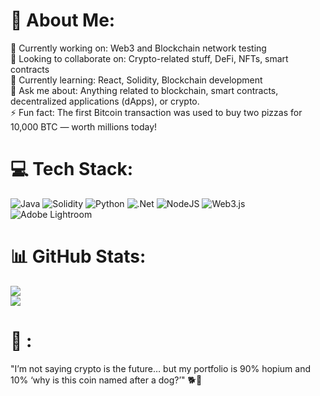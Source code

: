 
# 💫 About Me:
🔭 Currently working on: Web3 and Blockchain network testing<br>👯 Looking to collaborate on: Crypto-related stuff, DeFi, NFTs, smart contracts<br>🌱 Currently learning: React, Solidity, Blockchain development<br>💬 Ask me about: Anything related to blockchain, smart contracts, decentralized applications (dApps), or crypto.<br>⚡ Fun fact: The first Bitcoin transaction was used to buy two pizzas for 10,000 BTC — worth millions today!


# 💻 Tech Stack:
![Java](https://img.shields.io/badge/java-%23ED8B00.svg?style=plastic&logo=openjdk&logoColor=white) ![Solidity](https://img.shields.io/badge/Solidity-%23363636.svg?style=plastic&logo=solidity&logoColor=white) ![Python](https://img.shields.io/badge/python-3670A0?style=plastic&logo=python&logoColor=ffdd54) ![.Net](https://img.shields.io/badge/.NET-5C2D91?style=plastic&logo=.net&logoColor=white) ![NodeJS](https://img.shields.io/badge/node.js-6DA55F?style=plastic&logo=node.js&logoColor=white) ![Web3.js](https://img.shields.io/badge/web3.js-F16822?style=plastic&logo=web3.js&logoColor=white) ![Adobe Lightroom](https://img.shields.io/badge/Adobe%20Lightroom-31A8FF.svg?style=plastic&logo=Adobe%20Lightroom&logoColor=white)



# 📊 GitHub Stats:
![](https://github-readme-stats.vercel.app/api?username=Shankar3804&theme=dark&hide_border=true&include_all_commits=false&count_private=false)<br/>
![](https://nirzak-streak-stats.vercel.app/?user=Shankar3804&theme=dark&hide_border=true)<br/>

# 💬 :

"I’m not saying crypto is the future… but my portfolio is 90% hopium and 10% ‘why is this coin named after a dog?’" 🐕💸
